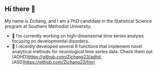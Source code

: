 ## Hi there 👋

My name is Zichang, and I am a PhD candidate in the Statistical Science program at Southern Methodist University.

- 🔭 I’m currently working on high-dimensional time series analysis focusing on developmental disorders.
- 🌱 I recently developed several R functions that implement novel analytical methods for neurological time series data. Check them out [ADHD]https://github.com/Zichang23/adhd, [ASD]https://github.com/Zichang23/fmri 

<!--
#### Current Research

I specialize in high-dimensional time series analysis focusing on developmental disorders (ASD and ADHD). My research employs advanced spectral analysis techniques and custom visualization tools to extract meaningful patterns from complex datasets.

#### Technical Contributions

I have developed and maintain several R functions that implement novel analytical methods for neurological time series data. These tools facilitate robust statistical inference in high-dimensional spaces while ensuring computational efficiency.


**Zichang23/zichang23** is a ✨ _special_ ✨ repository because its `README.md` (this file) appears on your GitHub profile.

Here are some ideas to get you started:

- 🔭 I’m currently working on ...
- 🌱 I’m currently learning ...
- 👯 I’m looking to collaborate on ...
- 🤔 I’m looking for help with ...
- 💬 Ask me about ...
- 📫 How to reach me: ...
- 😄 Pronouns: ...
- ⚡ Fun fact: ...
-->
